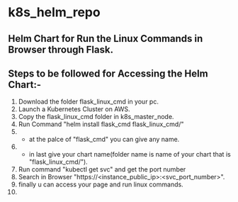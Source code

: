 # k8s_helm_repo

## Helm Chart for Run the Linux Commands in Browser through Flask.

## Steps to be followed for Accessing the Helm Chart:-
1. Download the folder flask_linux_cmd in your pc.
2. Launch a Kubernetes Cluster on AWS.
3. Copy the flask_linux_cmd folder in k8s_master_node.
4. Run Command "helm install flask_cmd flask_linux_cmd/"
5.  - at the palce of "flask_cmd" you can give any name.
6.  - in last give your chart name(folder name is name of your chart that is "flask_linux_cmd/").
7. Run command "kubectl get svc" and get the port number
8. Search in Browser "https://<instance_public_ip>:<svc_port_number>".
9. finally u can access your page and run linux commands.
10.  

